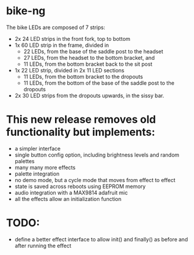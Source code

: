 # bike-ng
   The bike LEDs are composed of 7 strips:
   * 2x 24 LED strips in the front fork, top to bottom
   * 1x 60 LED strip in the frame, divided in
     - 22 LEDs, from the base of the saddle post to the headset
     - 27 LEDs, from the headset to the bottom bracket, and
     - 11 LEDs, from the bottom bracket back to the sit post
   * 1x 22 LED strip, divided in 2x 11 LED sections
     - 11 LEDs, from the bottom bracket to the dropouts
     - 11 LEDs, from the bottom of the base of the saddle post to the dropouts
   * 2x 30 LED strips from the dropouts upwards, in the sissy bar.

# This new release removes old functionality but implements:
   * a simpler interface
   * single button config option, including brightness levels and random palettes
   * many many more effects
   * palette integration
   * no demo mode, but a cycle mode that moves from effect to effect
   * state is saved across reboots using EEPROM memory
   * audio integration with a MAX9814 adafruit mic
   * all the effects allow an initialization function

# TODO:
   * define a better effect interface to allow init() and finally() as before and after running the effect
